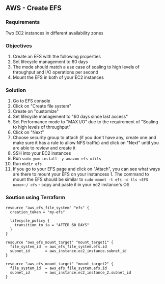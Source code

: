 ## AWS - Create EFS
 
### Requirements

Two EC2 instances in different availability zones

### Objectives

1. Create an EFS with the following properties
  1. Set lifecycle management to 60 days
  2. The mode should match a use case of scaling to high levels of throughput and I/O operations per second
2. Mount the EFS in both of your EC2 instances
 
### Solution
 
1. Go to EFS console
2. Click on "Create file system"
3. Create on "customize"
  1. Set lifecycle management to "60 days since last access"
  2. Set Performance mode to "MAX I/O" due to the requirement of "Scaling to high levels of throughput"
  3. Click on "Next"
  4. Choose security group to attach (if you don't have any, create one and make sure it has a rule to allow NFS traffic) and click on "Next" until you are able to review and create it
5. SSH into your EC2 instances
  1. Run `sudo yum install -y amazon-efs-utils`
  2. Run `mkdir efs`
  3. If you go to your EFS page and click on "Attach", you can see what ways are there to mount your EFS on your instancess
    1. The command to mount the EFS should be similar to `sudo mount -t efs -o tls <EFS name>:/ efs` - copy and paste it in your ec2 instance's OS

### Soution using Terraform
```
resource "aws_efs_file_system" "efs" {
  creation_token = "my-efs"

  lifecycle_policy {
    transition_to_ia = "AFTER_60_DAYS"
  }
}

resource "aws_efs_mount_target" "mount_target1" {
  file_system_id  = aws_efs_file_system.efs.id
  subnet_id       = aws_instance.ec2_instance.subnet_id  
}

resource "aws_efs_mount_target" "mount_target2" {
  file_system_id  = aws_efs_file_system.efs.id
  subnet_id       = aws_instance.ec2_instance_2.subnet_id  
}
```
